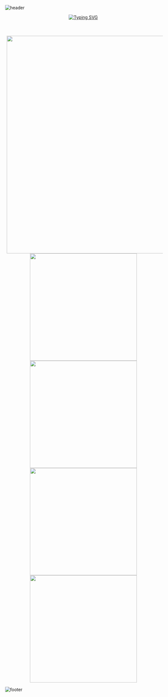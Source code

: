 ![header](https://capsule-render.vercel.app/api?type=waving&color=gradient&customColorList=10,11&height=300&section=header&text=yakcom&fontSize=80&fontAlignY=35&descAlignY=55&animation=fadeIn&desc=Ilya%20Miller&fontColor=c9d1d9)

<p align="center">
<a href="javascript:void(null);"><img src="https://readme-typing-svg.herokuapp.com?font=Fira+Code&size=35&duration=3000&pause=10000&color=A67635&center=true&vCenter=true&width=1000&lines=Welcome+to+my+GitHub+profile" alt="Typing SVG" /></a>
  <br><br><br>
  <img width="700" style="padding-left: 5px;" src="http://github-profile-summary-cards.vercel.app/api/cards/profile-details?username=yakcom&theme=github_dark" />
  <br>
  <img width="345" src="http://github-profile-summary-cards.vercel.app/api/cards/repos-per-language?username=yakcom&theme=github_dark" />
  <img width="345" src="http://github-profile-summary-cards.vercel.app/api/cards/most-commit-language?username=yakcom&theme=github_dark" />
  <img width="345" src="http://github-profile-summary-cards.vercel.app/api/cards/stats?username=yakcom&theme=github_dark" />
  <img width="345" src="http://github-profile-summary-cards.vercel.app/api/cards/productive-time?username=yakcom&theme=github_dark&utcOffset=8" />
</p>

![footer](https://capsule-render.vercel.app/api?type=waving&section=footer&&color=gradient&customColorList=10,11)
